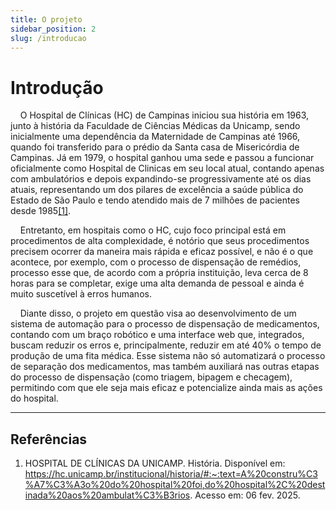 ```yaml
---
title: O projeto
sidebar_position: 2
slug: /introducao
---
```


# Introdução
&nbsp;&nbsp;&nbsp;&nbsp;O Hospital de Clínicas (HC) de Campinas iniciou sua história em 1963, junto à história da Faculdade de Ciências Médicas da Unicamp, sendo inicialmente uma dependência da Maternidade de Campinas até 1966, quando foi transferido para o prédio da Santa casa de Misericórdia de Campinas. Já em 1979, o hospital ganhou uma sede e passou a funcionar oficialmente como Hospital de Clinicas em seu local atual, contando apenas com ambulatórios e depois expandindo-se progressivamente até os dias atuais, representando um dos pilares de excelência a saúde pública do Estado de São Paulo e tendo atendido mais de 7 milhões de pacientes desde 1985[[1]](#referências).

&nbsp;&nbsp;&nbsp;&nbsp;Entretanto, em hospitais como o HC, cujo foco principal está em procedimentos de alta complexidade, é notório que seus procedimentos precisem ocorrer da maneira mais rápida e eficaz possível, e não é o que acontece, por exemplo, com o processo de dispensação de remédios, processo esse que, de acordo com a própria instituição, leva cerca de 8 horas para se completar, exige uma alta demanda de pessoal e ainda é muito suscetível à erros humanos.

&nbsp;&nbsp;&nbsp;&nbsp;Diante disso, o projeto em questão visa ao desenvolvimento de um sistema de automação para o processo de dispensação de medicamentos, contando com um braço robótico e uma interface web que, integrados, buscam reduzir os erros e, principalmente, reduzir em até 40% o tempo de produção de uma fita médica. Esse sistema não só automatizará o processo de separação dos medicamentos, mas também auxiliará nas outras etapas do processo de dispensação (como triagem, bipagem e checagem), permitindo com que ele seja mais eficaz e potencialize ainda mais as ações do hospital.

---

## Referências

1. HOSPITAL DE CLÍNICAS DA UNICAMP. História. Disponível em: https://hc.unicamp.br/institucional/historia/#:~:text=A%20constru%C3%A7%C3%A3o%20do%20hospital%20foi,do%20hospital%2C%20destinada%20aos%20ambulat%C3%B3rios. Acesso em: 06 fev. 2025.